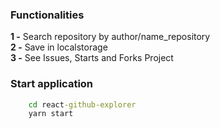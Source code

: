 ### Functionalities
**1 -** Search repository by author/name_repository <br>
**2 -** Save in localstorage <br>
**3 -** See Issues, Starts and Forks Project

### Start application
```cmd
    cd react-github-explorer
    yarn start
```

